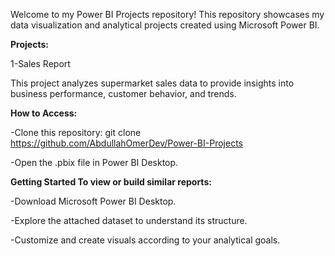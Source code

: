 Welcome to my Power BI Projects repository! 
This repository showcases my data visualization and analytical projects created using Microsoft Power BI.


**Projects:**

1-Sales Report 

This project analyzes supermarket sales data to provide insights into business performance, customer behavior, and trends.


**How to Access:**

-Clone this repository: git clone https://github.com/AbdullahOmerDev/Power-BI-Projects

-Open the .pbix file in Power BI Desktop.


**Getting Started To view or build similar reports:**

-Download Microsoft Power BI Desktop. 

-Explore the attached dataset to understand its structure. 

-Customize and create visuals according to your analytical goals.
